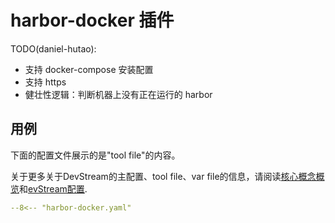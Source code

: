 # harbor-docker 插件

TODO(daniel-hutao):
- 支持 docker-compose 安装配置
- 支持 https
- 健壮性逻辑：判断机器上没有正在运行的 harbor

## 用例

下面的配置文件展示的是"tool file"的内容。

关于更多关于DevStream的主配置、tool file、var file的信息，请阅读[核心概念概览](../core-concepts/core-concepts.md.zh)和[evStream配置](../core-concepts/config.zh.md).

``` yaml
--8<-- "harbor-docker.yaml"
```

